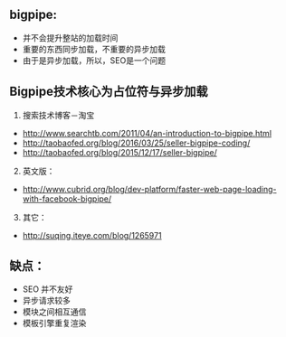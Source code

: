 ## bigpipe:
- 并不会提升整站的加载时间
- 重要的东西同步加载，不重要的异步加载
- 由于是异步加载，所以，SEO是一个问题


## Bigpipe技术核心为占位符与异步加载
1. 搜索技术博客－淘宝
- http://www.searchtb.com/2011/04/an-introduction-to-bigpipe.html
- http://taobaofed.org/blog/2016/03/25/seller-bigpipe-coding/
- http://taobaofed.org/blog/2015/12/17/seller-bigpipe/

2. 英文版：
- http://www.cubrid.org/blog/dev-platform/faster-web-page-loading-with-facebook-bigpipe/

3. 其它：
- http://suqing.iteye.com/blog/1265971


## 缺点：
- SEO 并不友好
- 异步请求较多
- 模块之间相互通信
- 模板引擎重复渲染